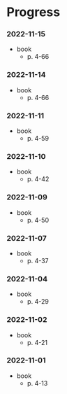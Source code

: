 # Progress

### 2022-11-15
- book
  - p. 4-66

### 2022-11-14
- book
  - p. 4-66

### 2022-11-11
- book
  - p. 4-59

### 2022-11-10
- book
  - p. 4-42

### 2022-11-09
- book
  - p. 4-50

### 2022-11-07
- book
  - p. 4-37

### 2022-11-04
- book
  - p. 4-29

### 2022-11-02
- book
  - p. 4-21

### 2022-11-01
- book
  - p. 4-13

